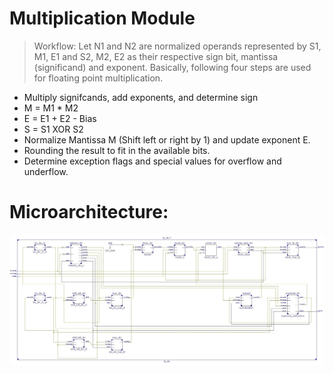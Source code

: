# Multiplication Module

> Workflow: 
  Let N1 and N2 are normalized operands represented by S1, M1, E1 and S2, M2, E2 as their respective sign bit, mantissa (significand) and exponent. Basically, following four steps are used for floating point multiplication.

- Multiply signifcands, add exponents, and determine sign
- M = M1 * M2 
- E = E1 + E2 - Bias 
- S = S1 XOR S2
- Normalize Mantissa M (Shift left or right by 1) and update exponent E.
- Rounding the result to fit in the available bits.
- Determine exception flags and special values for overflow and underflow.

# Microarchitecture:

![div_schematic](https://github.com/Mohamed-Sharaf/MES-RISCV/blob/main/assets/images/div_schematic.jpg)
